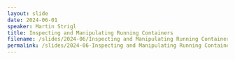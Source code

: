```yaml
---
layout: slide
date: 2024-06-01
speaker: Martin Strigl
title: Inspecting and Manipulating Running Containers
filename: /slides/2024-06/Inspecting and Manipulating Running Containers.pdf
permalink: /slides/2024-06-Inspecting and Manipulating Running Containers
---
```


